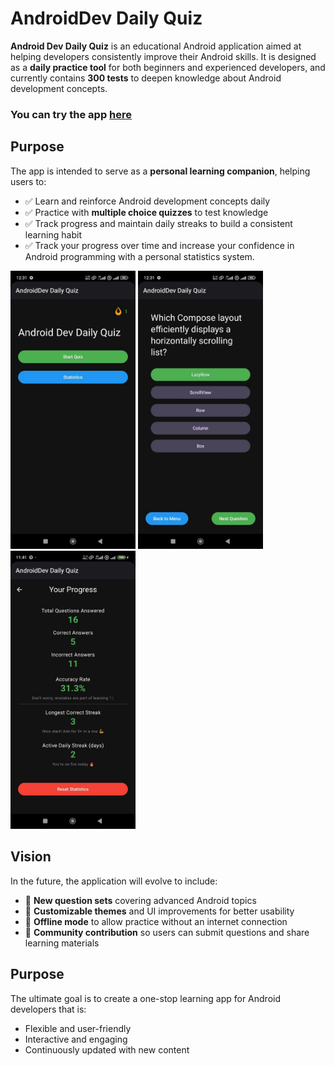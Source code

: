 # AndroidDev Daily Quiz

**Android Dev Daily Quiz** is an educational Android application aimed at helping developers consistently improve their Android skills. It is designed as a **daily practice tool** for both beginners and experienced developers, and currently contains **300 tests** to deepen knowledge about Android development concepts.

### You can try the app [here](https://github.com/CNJerry-IvanovVyacheslav/AndroidDev_Daily_Quiz/releases)

## Purpose

The app is intended to serve as a **personal learning companion**, helping users to:  

- ✅ Learn and reinforce Android development concepts daily  
- ✅ Practice with **multiple choice quizzes** to test knowledge  
- ✅ Track progress and maintain daily streaks to build a consistent learning habit 
- ✅ Track your progress over time and increase your confidence in Android programming with a personal statistics system.

<img src="https://github.com/CNJerry-IvanovVyacheslav/AndroidDev_Daily_Quiz/blob/23876ee529ef464d08df85a1f80f94942d79dbe2/screenshots/photo_2_2025-10-11_12-32-39.jpg" width="200"> <img src="https://github.com/CNJerry-IvanovVyacheslav/AndroidDev_Daily_Quiz/blob/23876ee529ef464d08df85a1f80f94942d79dbe2/screenshots/photo_4_2025-10-11_12-32-39.jpg" width="200"> <img src="https://github.com/CNJerry-IvanovVyacheslav/AndroidDev_Daily_Quiz/blob/b1fa1d1116dfb42eaee065b3e78570002352391c/screenshots/photo_5_2025-10-11_12-32-39.jpg" width="200">

## Vision

In the future, the application will evolve to include:  

- 🌟 **New question sets** covering advanced Android topics
- 🌟 **Customizable themes** and UI improvements for better usability  
- 🌟 **Offline mode** to allow practice without an internet connection  
- 🌟 **Community contribution** so users can submit questions and share learning materials

## Purpose

The ultimate goal is to create a one-stop learning app for Android developers that is:

- Flexible and user-friendly
- Interactive and engaging
- Continuously updated with new content

